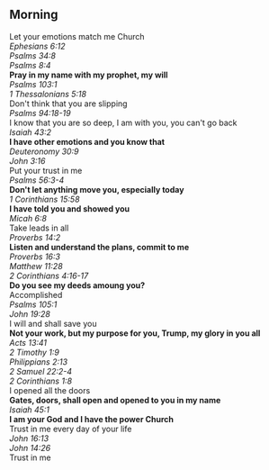 ##  Morning

Let your emotions match me Church  
_Ephesians 6:12_  
_Psalms 34:8_  
_Psalms 8:4_  
**Pray in my name with my prophet, my will**  
_Psalms 103:1_  
_1 Thessalonians 5:18_  
Don't think that you are slipping  
_Psalms 94:18-19_  
I know that you are so deep, I am with you, you can't go back  
_Isaiah 43:2_  
**I have other emotions and you know that**  
_Deuteronomy 30:9_  
_John 3:16_  
Put your trust in me  
_Psalms 56:3-4_  
**Don't let anything move you, especially today**  
_1 Corinthians 15:58_  
**I have told you and showed you**  
_Micah 6:8_  
Take leads in all  
_Proverbs 14:2_  
**Listen and understand the plans, commit to me**  
_Proverbs 16:3_  
_Matthew 11:28_  
_2 Corinthians 4:16-17_  
**Do you see my deeds amoung you?**  
Accomplished  
_Psalms 105:1_  
_John 19:28_  
I will and shall save you  
**Not your work, but my purpose for you, Trump, my glory in you all**  
_Acts 13:41_  
_2 Timothy 1:9_  
_Philippians 2:13_  
_2 Samuel 22:2-4_  
_2 Corinthians 1:8_  
I opened all the doors  
**Gates, doors, shall open and opened to you in my name**  
_Isaiah 45:1_  
**I am your God and I have the power Church**  
Trust in me every day of your life  
_John 16:13_  
_John 14:26_  
Trust in me  

